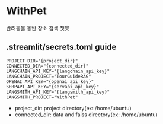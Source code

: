 # WithPet
반려동물 동반 장소 검색 챗봇

## .streamlit/secrets.toml guide
```shell
PROJECT_DIR="{project_dir}"
CONNECTED_DIR="{connected_dir}"
LANGCHAIN_API_KEY="{langchain_api_key}"
LANGCHAIN_PROJECT="TourGuideRAG"
OPENAI_API_KEY="{openai_api_key}"
SERPAPI_API_KEY="{servapi_api_key}"
LANGSMITH_API_KEY="{langsmith_api_key}"
LANGSMITH_PROJECT="WithPet"
```
- project_dir: project directory(ex: /home/ubuntu)
- connected_dir: data and faiss directory(ex: /home/ubuntu)
